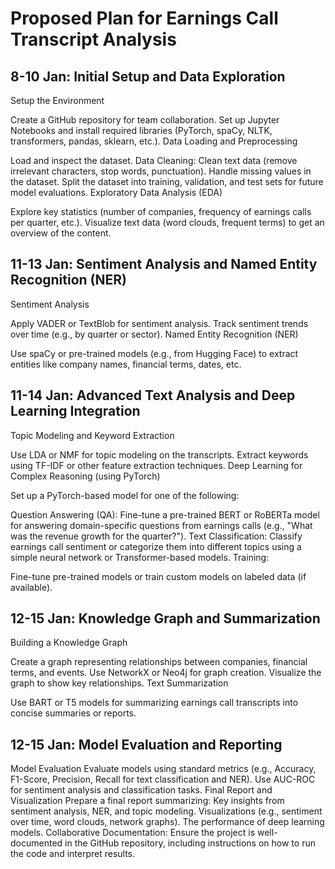 # Proposed Plan for Earnings Call Transcript Analysis
## 8-10 Jan: Initial Setup and Data Exploration

Setup the Environment

Create a GitHub repository for team collaboration.
Set up Jupyter Notebooks and install required libraries (PyTorch, spaCy, NLTK, transformers, pandas, sklearn, etc.).
Data Loading and Preprocessing

Load and inspect the dataset.
Data Cleaning:
Clean text data (remove irrelevant characters, stop words, punctuation).
Handle missing values in the dataset.
Split the dataset into training, validation, and test sets for future model evaluations.
Exploratory Data Analysis (EDA)

Explore key statistics (number of companies, frequency of earnings calls per quarter, etc.).
Visualize text data (word clouds, frequent terms) to get an overview of the content.

## 11-13 Jan: Sentiment Analysis and Named Entity Recognition (NER)
Sentiment Analysis

Apply VADER or TextBlob for sentiment analysis.
Track sentiment trends over time (e.g., by quarter or sector).
Named Entity Recognition (NER)

Use spaCy or pre-trained models (e.g., from Hugging Face) to extract entities like company names, financial terms, dates, etc.

## 11-14 Jan: Advanced Text Analysis and Deep Learning Integration
Topic Modeling and Keyword Extraction

Use LDA or NMF for topic modeling on the transcripts.
Extract keywords using TF-IDF or other feature extraction techniques.
Deep Learning for Complex Reasoning (using PyTorch)

Set up a PyTorch-based model for one of the following:

Question Answering (QA): Fine-tune a pre-trained BERT or RoBERTa model for answering domain-specific questions from earnings calls (e.g., "What was the revenue growth for the quarter?").
Text Classification: Classify earnings call sentiment or categorize them into different topics using a simple neural network or Transformer-based models.
Training:

Fine-tune pre-trained models or train custom models on labeled data (if available).
## 12-15 Jan: Knowledge Graph and Summarization
Building a Knowledge Graph

Create a graph representing relationships between companies, financial terms, and events.
Use NetworkX or Neo4j for graph creation.
Visualize the graph to show key relationships.
Text Summarization

Use BART or T5 models for summarizing earnings call transcripts into concise summaries or reports.

## 12-15 Jan: Model Evaluation and Reporting
Model Evaluation
Evaluate models using standard metrics (e.g., Accuracy, F1-Score, Precision, Recall for text classification and NER).
Use AUC-ROC for sentiment analysis and classification tasks.
Final Report and Visualization
Prepare a final report summarizing:
Key insights from sentiment analysis, NER, and topic modeling.
Visualizations (e.g., sentiment over time, word clouds, network graphs).
The performance of deep learning models.
Collaborative Documentation: Ensure the project is well-documented in the GitHub repository, including instructions on how to run the code and interpret results.
